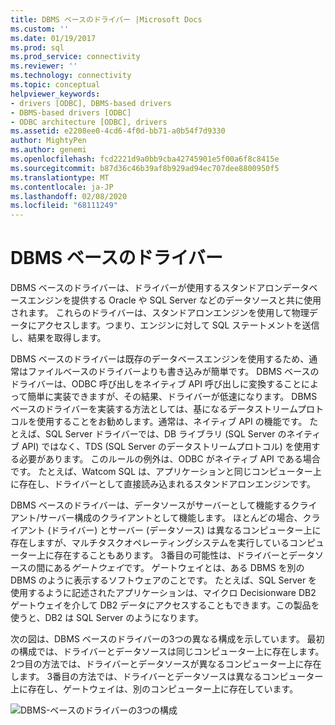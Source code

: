 ```yaml
---
title: DBMS ベースのドライバー |Microsoft Docs
ms.custom: ''
ms.date: 01/19/2017
ms.prod: sql
ms.prod_service: connectivity
ms.reviewer: ''
ms.technology: connectivity
ms.topic: conceptual
helpviewer_keywords:
- drivers [ODBC], DBMS-based drivers
- DBMS-based drivers [ODBC]
- ODBC architecture [ODBC], drivers
ms.assetid: e2208ee0-4cd6-4f0d-bb71-a0b54f7d9330
author: MightyPen
ms.author: genemi
ms.openlocfilehash: fcd2221d9a0bb9cba42745901e5f00a6f8c8415e
ms.sourcegitcommit: b87d36c46b39af8b929ad94ec707dee8800950f5
ms.translationtype: MT
ms.contentlocale: ja-JP
ms.lasthandoff: 02/08/2020
ms.locfileid: "68111249"
---
```

# <a name="dbms-based-drivers"></a>DBMS ベースのドライバー
DBMS ベースのドライバーは、ドライバーが使用するスタンドアロンデータベースエンジンを提供する Oracle や SQL Server などのデータソースと共に使用されます。 これらのドライバーは、スタンドアロンエンジンを使用して物理データにアクセスします。つまり、エンジンに対して SQL ステートメントを送信し、結果を取得します。  
  
 DBMS ベースのドライバーは既存のデータベースエンジンを使用するため、通常はファイルベースのドライバーよりも書き込みが簡単です。 DBMS ベースのドライバーは、ODBC 呼び出しをネイティブ API 呼び出しに変換することによって簡単に実装できますが、その結果、ドライバーが低速になります。 DBMS ベースのドライバーを実装する方法としては、基になるデータストリームプロトコルを使用することをお勧めします。通常は、ネイティブ API の機能です。 たとえば、SQL Server ドライバーでは、DB ライブラリ (SQL Server のネイティブ API) ではなく、TDS (SQL Server のデータストリームプロトコル) を使用する必要があります。 このルールの例外は、ODBC がネイティブ API である場合です。 たとえば、Watcom SQL は、アプリケーションと同じコンピューター上に存在し、ドライバーとして直接読み込まれるスタンドアロンエンジンです。  
  
 DBMS ベースのドライバーは、データソースがサーバーとして機能するクライアント/サーバー構成のクライアントとして機能します。 ほとんどの場合、クライアント (ドライバー) とサーバー (データソース) は異なるコンピューター上に存在しますが、マルチタスクオペレーティングシステムを実行しているコンピューター上に存在することもあります。 3番目の可能性は、ドライバーとデータソースの間にある*ゲートウェイ*です。 ゲートウェイとは、ある DBMS を別の DBMS のように表示するソフトウェアのことです。 たとえば、SQL Server を使用するように記述されたアプリケーションは、マイクロ Decisionware DB2 ゲートウェイを介して DB2 データにアクセスすることもできます。この製品を使うと、DB2 は SQL Server のようになります。  
  
 次の図は、DBMS ベースのドライバーの3つの異なる構成を示しています。 最初の構成では、ドライバーとデータソースは同じコンピューター上に存在します。 2つ目の方法では、ドライバーとデータソースが異なるコンピューター上に存在します。 3番目の方法では、ドライバーとデータソースは異なるコンピューター上に存在し、ゲートウェイは、別のコンピューター上に存在しています。  
  
 ![DBMS&#45;ベースのドライバーの3つの構成](../../odbc/reference/media/pr07.gif "pr07")
